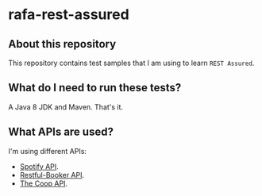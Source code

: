 # rafa-rest-assured

## About this repository
This repository contains test samples that I am using to learn `REST Assured`.

## What do I need to run these tests?
A Java 8 JDK and Maven. That's it.

## What APIs are used?
I'm using different APIs: 
  - [Spotify API](https://developer.spotify.com/documentation/web-api/).
  - [Restful-Booker API](https://restful-booker.herokuapp.com/apidoc/index.html).
  - [The Coop API](http://coop.apps.symfonycasts.com/api).
  
